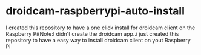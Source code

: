 # droidcam-raspberrypi-auto-install
I created this repository to have a one click install for droidcam client on the Raspberry Pi(Note:I didn't create the droidcam app..i just created this repository to have a easy way to install droidcam client on yout Raspberry Pi


